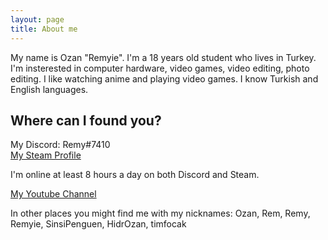 ```yaml
---
layout: page
title: About me
---
```


My name is Ozan "Remyie". I'm a 18 years old student who lives in Turkey. I'm insterested in computer hardware, video games, video editing, photo editing. I like watching anime and playing video games. I know Turkish and English languages.

## Where can I found you?

My Discord: Remy#7410 <br>
[My Steam Profile](https://steamcommunity.com/id/remichan/)

I'm online at least 8 hours a day on both Discord and Steam.

[My Youtube Channel](https://www.youtube.com/c/HidrOzanTr)

In other places you might find me with my nicknames: Ozan, Rem, Remy, Remyie, SinsiPenguen, HidrOzan, timfocak
